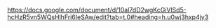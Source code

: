 https://docs.google.com/document/d/10al7dD2wgKcGiVlSd5-hcHzR5vn5WQsHlhFri6IeSAw/edit?tab=t.0#heading=h.u0wj3hxp4jy3